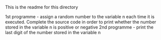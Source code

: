 This is the readme for this directory

1st programme -  assign a random number to the variable n each time it is executed. Complete the source code in order to print whether the number stored in the variable n is positive or negative
2nd programme - print the last digit of the number stored in the variable n
